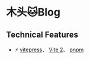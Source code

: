 # 木头🐱Blog

## Technical Features

- ⚡️ [vitepress](https://github.com/vuejs/vitepress)、 [Vite 2](https://github.com/vitejs/vite)、 [pnpm](https://pnpm.js.org/)
